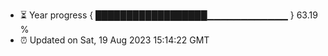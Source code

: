 - ⏳ Year progress { ██████████████████▁▁▁▁▁▁▁▁▁▁▁▁ } 63.19 %
- ⏰ Updated on Sat, 19 Aug 2023 15:14:22 GMT

